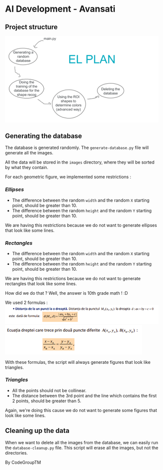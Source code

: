 
# AI Development - Avansati 

## Project structure
![Project structure iTEC 2022](documentation/project-structure-iTEC2022.png)

## Generating the database

The database is generated randomly. The ```generate-database.py``` file will generate all the images.

All the data will be stored in the ```images``` directory, where they will be sorted by what they contain. 

For each geometric figure, we implemented some restrictions :

### _Ellipses_
- The difference between the random ```width``` and the random ```X``` starting point, should be greater than 10.
- The difference between the random ```height``` and the random ```Y``` starting point, should be greater than 10.

We are having this restrictions because we do not want to generate ellipses that look like some lines.

### _Rectangles_
- The difference between the random ```width``` and the random ```X``` starting point, should be greater than 10.
- The difference between the random ```height``` and the random ```Y``` starting point, should be greater than 10.

We are having this restrictions because we do not want to generate rectangles that look like some lines.

How did we do that ? Well, the answer is 10th grade math ! :D

We used 2 formulas : 
![Distanta de la un punct la o dreapta](documentation/distanta.png)
![Coliniaritatea a 3 puncte](documentation/coliniaritate.png)

With these formulas, the script will always generate figures that look like triangles. 

### _Triangles_
- All the points should not be collinear.
- The distance between the 3rd point and the line which contains the first 2 points, should be greater than 5.

Again, we're doing this cause we do not want to generate some figures that look like some lines.


## Cleaning up the data
When we want to delete all the images from the database, we can easily run the ```database-cleanup.py``` file. This script will erase all the images, but not the directories.

By CodeGroupTM

